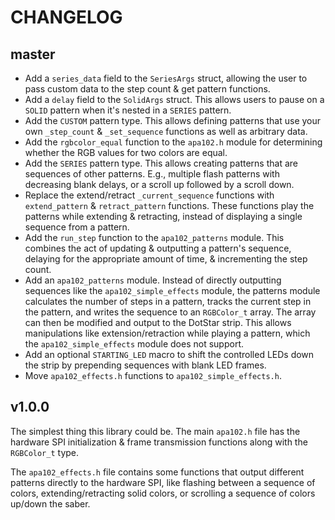 # CHANGELOG

## master

* Add a `series_data` field to the `SeriesArgs` struct, allowing the user to
  pass custom data to the step count & get pattern functions.
* Add a `delay` field to the `SolidArgs` struct. This allows users to pause on
  a `SOLID` pattern when it's nested in a `SERIES` pattern.
* Add the `CUSTOM` pattern type. This allows defining patterns that use your
  own `_step_count` & `_set_sequence` functions as well as arbitrary data.
* Add the `rgbcolor_equal` function to the `apa102.h` module for determining
  whether the RGB values for two colors are equal.
* Add the `SERIES` pattern type. This allows creating patterns that are
  sequences of other patterns. E.g., multiple flash patterns with decreasing
  blank delays, or a scroll up followed by a scroll down.
* Replace the extend/retract `_current_sequence` functions with
  `extend_pattern` & `retract_pattern` functions. These functions play the
  patterns while extending & retracting, instead of displaying a single
  sequence from a pattern.
* Add the `run_step` function to the `apa102_patterns` module. This combines
  the act of updating & outputting a pattern's sequence, delaying for the
  appropriate amount of time, & incrementing the step count.
* Add an `apa102_patterns` module. Instead of directly outputting sequences
  like the `apa102_simple_effects` module, the patterns module calculates the
  number of steps in a pattern, tracks the current step in the pattern, and
  writes the sequence to an `RGBColor_t` array. The array can then be modified
  and output to the DotStar strip. This allows manipulations like
  extension/retraction while playing a pattern, which the
  `apa102_simple_effects` module does not support.
* Add an optional `STARTING_LED` macro to shift the controlled LEDs down the
  strip by prepending sequences with blank LED frames.
* Move `apa102_effects.h` functions to `apa102_simple_effects.h`.


## v1.0.0

The simplest thing this library could be. The main `apa102.h` file has the
hardware SPI initialization & frame transmission functions along with the
`RGBColor_t` type.

The `apa102_effects.h` file contains some functions that output different
patterns directly to the hardware SPI, like flashing between a sequence of
colors, extending/retracting solid colors, or scrolling a sequence of colors
up/down the saber.
